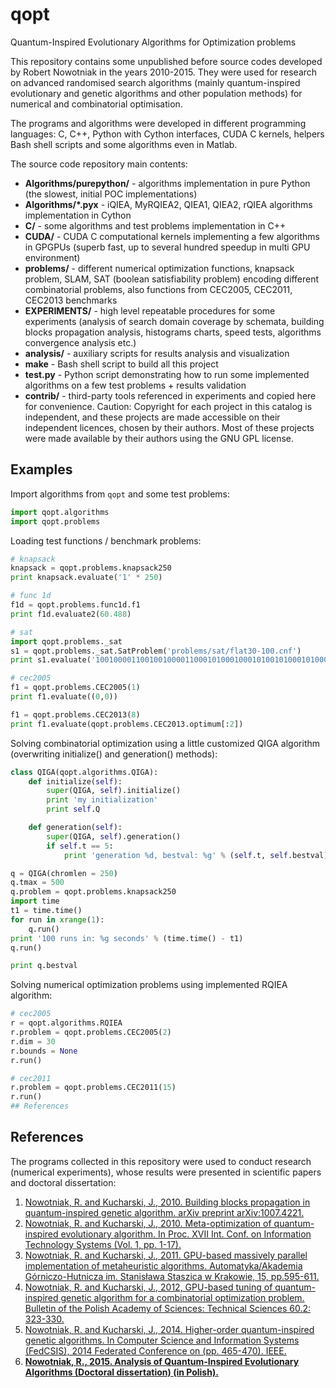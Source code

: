 # qopt
Quantum-Inspired Evolutionary Algorithms for Optimization problems

This repository contains some unpublished before source codes developed by Robert Nowotniak in the years
2010-2015. They were used for research on advanced randomised search
algorithms (mainly quantum-inspired evolutionary and genetic algorithms and
other population methods) for numerical and combinatorial optimisation. 

The programs and algorithms were developed in different programming languages:
C, C++, Python with Cython interfaces, CUDA C kernels, helpers Bash shell scripts and some algorithms even in Matlab.

The source code repository main contents:

* **Algorithms/purepython/** -  algorithms implementation in pure Python (the slowest, initial POC implementations)
* **Algorithms/*.pyx**  -   iQIEA, MyRQIEA2, QIEA1, QIEA2, rQIEA algorithms implementation in Cython
* **C/**  -  some algorithms and test problems implementation in C++
* **CUDA/**  -  CUDA C computational kernels implementing a few algorithms in GPGPUs (superb fast, up to several hundred speedup in multi GPU environment)
* **problems/** -  different numerical optimization functions, knapsack problem, SLAM, SAT (boolean satisfiability problem) encoding different combinatorial problems, also functions from CEC2005, CEC2011, CEC2013 benchmarks
* **EXPERIMENTS/** -  high level repeatable procedures for some experiments (analysis of search domain coverage by schemata, building blocks propagation analysis, histograms charts, speed tests, algorithms convergence analysis etc.)
* **analysis/**   -  auxiliary scripts for results analysis and visualization
* **make**   -  Bash shell script to build all this project
* **test.py**  -  Python script demonstrating how to run some implemented algorithms on a few test problems + results validation
* **contrib/**   -  third-party tools referenced in experiments and copied here
  for convenience.  Caution:
  Copyright for each project in this catalog is independent, and these projects
  are made accessible on their independent licences, chosen by their authors.
  Most of these projects were made available by their authors using the GNU GPL license.

## Examples

Import algorithms from `qopt` and some test problems:

```python
import qopt.algorithms
import qopt.problems
```

Loading test functions / benchmark problems:

```python
# knapsack
knapsack = qopt.problems.knapsack250
print knapsack.evaluate('1' * 250)

# func 1d
f1d = qopt.problems.func1d.f1
print f1d.evaluate2(60.488)

# sat
import qopt.problems._sat
s1 = qopt.problems._sat.SatProblem('problems/sat/flat30-100.cnf')
print s1.evaluate('100100001100100100001100010100010001010010100010100010010010010010001001001100001001001001')

# cec2005
f1 = qopt.problems.CEC2005(1)
print f1.evaluate((0,0))

f1 = qopt.problems.CEC2013(8)
print f1.evaluate(qopt.problems.CEC2013.optimum[:2])
```

Solving combinatorial optimization using a little customized QIGA algorithm (overwriting initialize() and generation() methods):

```python
class QIGA(qopt.algorithms.QIGA):
    def initialize(self):
        super(QIGA, self).initialize()
        print 'my initialization'
        print self.Q

    def generation(self):
        super(QIGA, self).generation()
        if self.t == 5:
            print 'generation %d, bestval: %g' % (self.t, self.bestval)

q = QIGA(chromlen = 250)
q.tmax = 500
q.problem = qopt.problems.knapsack250
import time
t1 = time.time()
for run in xrange(1):
    q.run()
print '100 runs in: %g seconds' % (time.time() - t1)
q.run()

print q.bestval
```

Solving numerical optimization problems using implemented RQIEA algorithm:

```python
# cec2005
r = qopt.algorithms.RQIEA
r.problem = qopt.problems.CEC2005(2)
r.dim = 30
r.bounds = None
r.run()

# cec2011
r.problem = qopt.problems.CEC2011(15)
r.run()
## References
```

## References

The programs collected in this repository were used to conduct research (numerical experiments), whose results were presented
in scientific papers and doctoral dissertation:

1. [Nowotniak, R. and Kucharski, J., 2010. Building blocks propagation in quantum-inspired genetic algorithm. arXiv preprint arXiv:1007.4221.](http://adsabs.harvard.edu/abs/2010arXiv1007.4221N)
2. [Nowotniak, R. and Kucharski, J., 2010. Meta-optimization of quantum-inspired evolutionary algorithm. In Proc. XVII Int. Conf. on Information Technology Systems (Vol. 1, pp. 1-17).](https://www.researchgate.net/profile/Jacek_Kucharski/publication/265099961_Meta-optimization_of_Quantum-Inspired_Evolutionary_Algorithm/links/54da7da60cf261ce15cd4a54.pdf)
3. [Nowotniak, R. and Kucharski, J., 2011. GPU-based massively parallel implementation of metaheuristic algorithms. Automatyka/Akademia Górniczo-Hutnicza im. Stanisława Staszica w Krakowie, 15, pp.595-611.](http://yadda.icm.edu.pl/yadda/element/bwmeta1.element.baztech-article-AGH1-0028-0136)
4. [Nowotniak, R. and Kucharski, J., 2012, GPU-based tuning of quantum-inspired genetic algorithm for a combinatorial optimization problem. Bulletin of the Polish Academy of Sciences: Technical Sciences 60.2: 323-330.](https://www.degruyter.com/view/j/bpasts.2012.60.issue-2/v10175-012-0043-4/v10175-012-0043-4.xml)
5. [Nowotniak, R. and Kucharski, J., 2014. Higher-order quantum-inspired genetic algorithms. In Computer Science and Information Systems (FedCSIS), 2014 Federated Conference on (pp. 465-470). IEEE.](http://ieeexplore.ieee.org/abstract/document/6933052/?reload=true)
6. [**Nowotniak, R., 2015. Analysis of Quantum-Inspired Evolutionary Algorithms (Doctoral dissertation) (in Polish).**](http://robert.nowotniak.com/files/rnowotniak-phd.pdf)

